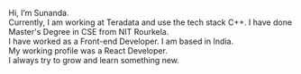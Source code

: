 Hi, I’m Sunanda.<br>
Currently, I am working at Teradata and use the tech stack C++.
I have done Master's Degree in CSE from NIT Rourkela.<br>
I have worked as a Front-end Developer. I am based in India.<br>
My working profile was a React Developer.<br>
I always try to grow and learn something new.

<!---
sunanda3055/sunanda3055 is a ✨ special ✨ repository because its `README.md` (this file) appears on your GitHub profile.
You can click the Preview link to take a look at your changes.
--->
